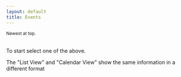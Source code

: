 ```yaml
---
layout: default
title: Events
---
```

<head>
<script src="https://rawgit.com/moment/moment/2.2.1/min/moment.min.js"></script>
</head>

<!-- <div>
     <button class="btn btn-primary" type="button" id="btn1" onclick='getEventsAll()'>List view</button>

  <a href="{% link _docs/services/team-new.md %}" role="button" class="btn btn-primary btn-large">Calendar View</a>

  <a href="{% link _docs/services/event-new.md %}" role="button" class="btn btn-primary btn-large">New Event</a>
   
   <a href="{% link _docs/services/team-new.md %}" role="button" class="btn btn-secondary btn-large">New Team</a>
     <a href="{% link _docs/services/member-new.md %}" role="button" class="btn btn-secondary btn-large">New User</a>
       <a href="{% link _docs/services/places.md %}" role="button" class="btn btn-success btn-large">List Place</a>
      <a href="{% link _docs/services/place-new.md %}" role="button" class="btn btn-success btn-large">New Place</a>
</div> -->


<div class="container">
<small>Newest at top.</small>
    <div id="results"><div>
    <!-- <h1> NEW LIST</h1>-->
    <!-- {% for event in message %}
        {{ event }}
    {% endfor %} -->
</div>
<br>
<p>To start select one of the above.<p>
<p>The "List View" and "Calendar View" show the same information in a different format</p>
<!-- 
<div>
    <button onclick='updateEvents()' id="btn3">Update Events on GitHub</button>
</div> -->

<!-- <div>
    <a href="https://airtable.com/shrEHeEsIbilPyjwI">Click to confirm your attendence.</a>
</div> -->

<!-- <section id="control-center">
    <button id="get-btn">GET Data</button>
    <button id="post-btn">POST Data</button>
</section> -->


<script>
    //Main decision hub sync / await in order.
    async function main(){
       const events = await eventsList(); //From axios.js. Will return "resoved" section of Promise.
       console.log("Promise has finished eventsListAll", events); //Once above line is completed this is then run.
       displayEvents(events);
       //const getAliass = await getAliasList(); //Above
       //console.log("Promise has finished aliasListAll")
    }


    // function goToEdit(event){
    //     // $('form').on('submit', function (event) {
    //     console.log("IEDDDDD: ", event);
    //     // event.preventDefault();    
    // } 

    //Service_From_Team
    //Team_invited (Team)
    //Team_Invited_Text_LU
    //Team_Members_Invited_LU
    //Team_Members_Invited_Text_FO


    function displayEvents(tempEvents){
        let html = '';
    
        tempEvents.forEach(item => {
            if(item.fields.Confirmed_Text_LU == undefined){
                item.fields.Confirmed_Text_LU = "";
            } 

            const start_date = new Date(item.fields.Date_Start);
            const start_date_moment = new moment(item.fields.Date_Start).fromNow();

            // const events = tempEvents.sort((a,b) =*V* new moment(a.item.fields.Date_Start).format('YYYYMMDD') - new moment(b.item.fields.Date_Start).format('YYYYMMDD'));
            html +=
                `<br>
                <div class="card shadow mb-4">
                    <div class="card-header py-3">
                        <h6 class="m-0 font-weight-bold text-primary">${item.fields.Title}</h6>
                    </div>
                    <div class="card-body">
                        <div class="table-responsive">
                            <table class="table table-bordered" id="22" width="100%" cellspacing="0">
                            <thead><th>Title</th><th>Details</th></thead>
                            <tbody>
                                <tr><td>Status<td>${item.fields.Status}</td></tr>
                                <tr><td>Date / Time<td>${start_date}</td></tr>
                                <tr><td>Starting<td>${start_date_moment}</td></tr>
                                <tr><td>Place</td><td>${item.fields.Title_From_Places_LU}</td></tr>
                                <tr><td>Meet At</td><td>${item.fields.Meeting_From_Places_LU}</td></tr>
                                <tr><td>Place (Info)</td><td>${item.fields.Notes_From_Places_LU}</td></tr>
                                <tr><td>Team Invited</td><td>${item.fields.Team_Invited_Title_Text_LU}</td></tr>
                                <tr><td>Team members Invited</td><td>${item.fields.Team_Members_Invited_Text_FO}</td></tr>
                                <tr><td>Confrimed Attending</td><td>Not working yet.</td></tr>
                            </tbody>
                            </table>
                ` 


        });
        //Backup <tr><td>Confrimed Attending</td><td>${item.fields.Author_Text_LU}</td></tr>

        document.getElementById('results').innerHTML = html; 

            // const events = tempEvents.sort((a,b) =*V* new moment(a.start_date_temp).format('YYYYMMDD') - new moment(b.start_date-temp).format('YYYYMMDD'));

            //console.log("SORTED: ", events);

            //let start_date = new Date(item.fields.Date_Start)

            // p.then((events) => {
        //     console.log("FROM PROMISE: ", events);
        //     events.forEach(event => {
        //         if(event.fields.Confirmed_Text_LU == undefined){
        //             event.fields.Confirmed_Text_LU = "";
        //             console.log("CONFIRMED: ", event.fields.Confirmed_Text_LU);
        //         }

               
    
        //         html +=
        //         `<br>
        //         <div class="card shadow mb-4">
        //             <div class="card-header py-3">
        //                 <h6 class="m-0 font-weight-bold text-primary">${event.fields.Title}</h6>
        //             </div>
        //             <div class="card-body">
        //                 <div class="table-responsive">
        //                     <table class="table table-bordered" id="22" width="100%" cellspacing="0">
        //                     <thead><th>Title</th><th>Details</th></thead>
        //                     <tbody>
        //                         <tr><td>Status<td>${event.fields.Status}</td></tr>
        //                         <tr><td>Date / Time<td>${event.fields.Date_Start}</td></tr>
        //                         <tr><td>Place</td><td>${event.fields.Title_From_Places_LU}</td></tr>
        //                         <tr><td>Meet At</td><td>${event.fields.Meeting_From_Places_LU}</td></tr>
        //                         <tr><td>Place (Info)</td><td>${event.fields.Notes_From_Places_LU}</td></tr>
        //                         <tr><td>Team Invited</td><td>${event.fields.Team_Invited_Text_LU}</td></tr>
        //                         <tr><td>Team members Invited</td><td>${event.fields.Team_Members_Invited_Text_FO}</td></tr>
        //                         <tr><td>Confrimed Attending</td><td>${event.fields.Author_Text_LU}</td></tr>
        //                     </tbody>
        //                     </table>
        //         ` 
        
      








        //         // html +=
        //         //  `<button class="btn btn-primary btn-block btn-large" onclick="goToEdit(${event.id})">Edit</button></div></div></div>`

        //         html += 
        //         `<form><input type="hidden" id="eventId" name="eventId" value="${event.id}">
        //                  <button class="btn btn-primary btn-block" type="submit" id="form1">Confirm / Edit / Delete</button></form></div></div></div>`


        //     }); //End of forEach;

        //     document.getElementById('results').innerHTML = html; 
        //     //getAliasList();
        // })
        // .catch((message) => {
        //     console.log("FROM PROMISE: ", message);
        // });
        // // console.log("RESULTSS: ", results);

        //------------------------

        //  <input type="hidden" id="eventId" name="eventId" value="${event.id}">
        //                         <button class="btn btn-primary btn-block" type="submit" id="submitForm">Confirm / Edit / //Delete</button>

        
        
            // html +=
            // `<br>
            // <div class="card shadow mb-4">
            //     <div class="card-header py-3">
            //         <h6 class="m-0 font-weight-bold text-primary">${item.fields.Title}</h6>
            //     </div>
            //     <div class="card-body">
            //         <div class="table-responsive">
            //             <table class="table table-bordered" id="22" width="100%" cellspacing="0">
            //             <thead><th>Title</th><th>Details</th></thead>
            //             <tbody>
            //                 <tr><td>Status<td>${item.fields.Title}</td></tr>
            //                 <tr><td>Status<td><strong>${item.fields.Status}</strong></td></tr>
            //                 <tr><td>Date / Time<td>${start_date}</td></tr>
            //                 <tr><td>Place</td><td>${item.fields.Title_From_Places_LU}</td></tr>
            //                 <tr><td>Meet At</td><td>${item.fields.Meeting_From_Places_LU}</td></tr>
            //                 <tr><td>Place (Info)</td><td>${item.fields.Notes_From_Places_LU}</td></tr>
            //                 <tr><td>Author</td><td>${item.fields.Confirmed_Text_LU}</td></tr>
            //                 <tr><td>Team Invited</td><td>${item.fields.Team_Invited_Title_Text_LU}</td></tr>
            //                 <tr><td>Team members Invited</td><td>${item.fields.Team_Members_Invited_Text_FO}</td></tr>
            //                 <tr><td>Confirmed Attending</td><td>Not working yet. On my to do list</td></tr>
            //             </tbody>
            //             </table>
            //             <button class="btn btn-danger" type="button" id="delete" onclick="deleteItem('${item.id}')">Delete</button>
            //         </div>
            //     </div>
            // </div>
            // ` 
        //});
        //<tr><td>Confirmed Attending</td><td>${item.fields.Confirmed_Text_LU}</td></tr>

        // document.getElementById('results').innerHTML = html; 
    }


    $('form').on('submit', function (item) {
         item.preventDefault();
       
    });

    async function deleteItem(item){
        const response = await removeItem(item, "Event");
    };

    function getAliasList(){
        const restHeader = {
            'Authorization':'Bearer keysXtWsXZz4g68dA',
            'Content-Type':'application/json'
        }
        $.ajax({
            url: 'https://api.airtable.com/v0/appNBMp3C4tRCcJFy/Who',
            headers: restHeader
            })
            .then(function(fromAPI){ 
                let data = fromAPI.records;
                console.log("Confirm Alias List: ", data);
                data.map(function(data2){
                    let id = data2.id;
                    let title = data2.fields.Alias;
                    ddConfirm.append($('<option></option>').attr('value', id).text(title));
                
                })
        });
    }
    
    $(document).ready(function() {
     
        //For Place drop down / select.
        let ddConfirm = $('#confirm');
        ddConfirm.empty();
        ddConfirm.append('<option selected="true" disabled>Select your alias to confirm..</option>');
        ddConfirm.prop('selectedIndex', 0);

        let html = '';

        //Trigger the main decision tree hub.
        main();
       

    });
</script>